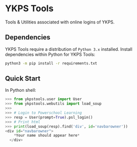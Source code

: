 # YKPS Tools
Tools &amp; Utilities associated with online logins of YKPS.

## Dependencies
YKPS Tools require a distribution of `Python 3.x` installed.
Install dependencies within Python for YKPS Tools:
```sh
python3 -m pip install -r requirements.txt
```

## Quick Start
In Python shell:
```python
>>> from ykpstools.user import User
>>> from ykpstools.webutils import load_soup
>>>
>>> # Login to Powerschool Learning
>>> resp = User(prompt=True).psl_login()
>>> # Print html
>>> print(load_soup(resp).find('div', id='navbarowner'))
<div id="navbarowner">
    *Your name should appear here*
  </div>
```
